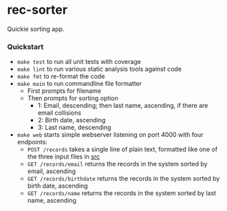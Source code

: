 # rec-sorter
Quickie sorting app.

### Quickstart
* `make test` to run all unit tests with coverage
* `make lint` to run various static analysis tools against code
* `make fmt` to re-format the code
* `make main` to run commandline file formatter
    - First prompts for filename
    - Then prompts for sorting option
        - 1: Email, descending; then last name, ascending, if there are email collisions
        - 2: Birth date, ascending
        - 3: Last name, descending
* `make web` starts simple webserver listening on port 4000 with four endpoints:
    - `POST /records` takes a single line of plain text, formatted like one of the three input files in [src](./src)
    - `GET /records/email` returns the records in the system sorted by email, ascending
    - `GET /records/birthdate` returns the records in the system sorted by birth date, ascending
    - `GET /records/name` returns the records in the system sorted by last name, ascending
    